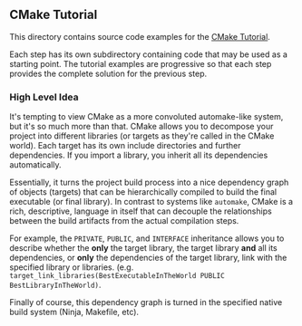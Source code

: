 ## CMake Tutorial

This directory contains source code examples for the [CMake
Tutorial](https://cmake.org/cmake/help/latest/guide/tutorial/index.html).

Each step has its own subdirectory containing code that may be used as a
starting point. The tutorial examples are progressive so that each step
provides the complete solution for the previous step.

### High Level Idea

It's tempting to view CMake as a more convoluted automake-like system, but
it's so much more than that.
CMake allows you to decompose your project into different libraries (or
targets as they're called in the CMake world). Each target has its own include
directories and further dependencies. If you import a library, you inherit all
its dependencies automatically. 

Essentially, it turns the project build
process into a nice dependency graph of 
objects (targets) that can be hierarchically compiled to build
the final executable (or final library). In contrast to systems like
`automake`, CMake is a rich, descriptive, language in itself that can
decouple the relationships between the build artifacts from the actual compilation steps.

For example, the `PRIVATE`, `PUBLIC`, and `INTERFACE` inheritance allows you
to describe whether the **only** the target library, the target library **and** all
its dependencies, or **only** the dependencies of the target library, link
with the specified library or libraries. (e.g.
`target_link_libraries(BestExecutableInTheWorld PUBLIC
BestLibraryInTheWorld)`. 

Finally of course, this dependency graph is turned in the specified native
build system (Ninja, Makefile, etc). 
